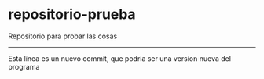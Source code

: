 # repositorio-prueba
Repositorio para probar las cosas

-------------------------------------------------

Esta linea es un nuevo commit, que podria ser una 
version nueva del programa
